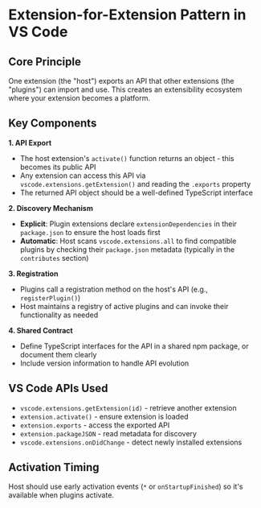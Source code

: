# Extension-for-Extension Pattern in VS Code

## Core Principle

One extension (the "host") exports an API that other extensions (the "plugins") can import and use. This creates an extensibility ecosystem where your extension becomes a platform.

## Key Components

**1. API Export**
- The host extension's `activate()` function returns an object - this becomes its public API
- Any extension can access this API via `vscode.extensions.getExtension()` and reading the `.exports` property
- The returned API object should be a well-defined TypeScript interface

**2. Discovery Mechanism**
- **Explicit**: Plugin extensions declare `extensionDependencies` in their `package.json` to ensure the host loads first
- **Automatic**: Host scans `vscode.extensions.all` to find compatible plugins by checking their `package.json` metadata (typically in the `contributes` section)

**3. Registration**
- Plugins call a registration method on the host's API (e.g., `registerPlugin()`) 
- Host maintains a registry of active plugins and can invoke their functionality as needed

**4. Shared Contract**
- Define TypeScript interfaces for the API in a shared npm package, or document them clearly
- Include version information to handle API evolution

## VS Code APIs Used

- `vscode.extensions.getExtension(id)` - retrieve another extension
- `extension.activate()` - ensure extension is loaded
- `extension.exports` - access the exported API
- `extension.packageJSON` - read metadata for discovery
- `vscode.extensions.onDidChange` - detect newly installed extensions

## Activation Timing

Host should use early activation events (`*` or `onStartupFinished`) so it's available when plugins activate.